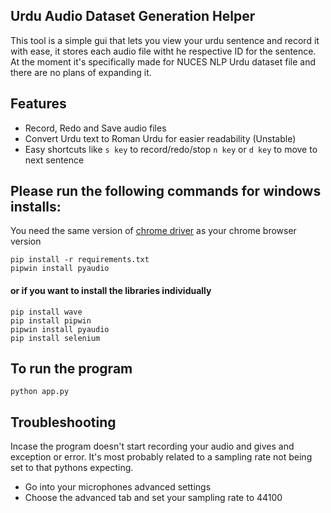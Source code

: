 ## Urdu Audio Dataset Generation Helper
This tool is a simple gui that lets you view your urdu sentence and record it with ease, it stores each audio file witht he respective ID for the sentence. At the moment it's specifically made for NUCES NLP Urdu dataset file and there are no plans of expanding it.

## Features
- Record, Redo and Save audio files
- Convert Urdu text to Roman Urdu for easier readability (Unstable)
- Easy shortcuts like `s key` to record/redo/stop  `n key` or `d key` to move to next sentence

## Please run the following commands for windows installs:
You need the same version of [chrome driver](https://chromedriver.chromium.org/downloads) as your chrome browser version
```
pip install -r requirements.txt
pipwin install pyaudio
```
#### or if you want to install the libraries individually
```
pip install wave
pip install pipwin
pipwin install pyaudio
pip install selenium
```


## To run the program 
```
python app.py
```

## Troubleshooting
Incase the program doesn't start recording your audio and gives and exception or error. It's most probably related to a sampling rate not being set to that pythons expecting.


- Go into your microphones advanced settings
- Choose the advanced tab and set your sampling rate to 44100
